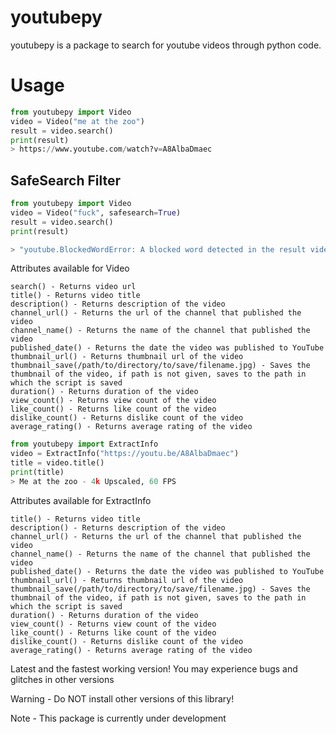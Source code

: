 # youtubepy
youtubepy is a package to search for youtube videos through python code.

# Usage
```python
from youtubepy import Video
video = Video("me at the zoo")
result = video.search()
print(result)
> https://www.youtube.com/watch?v=A8AlbaDmaec
```

## SafeSearch Filter
```python
from youtubepy import Video
video = Video("fuck", safesearch=True)
result = video.search()
print(result)

> "youtube.BlockedWordError: A blocked word detected in the result video! Don't use safesearch to ignore this error!"
```

Attributes available for Video
```
search() - Returns video url
title() - Returns video title
description() - Returns description of the video
channel_url() - Returns the url of the channel that published the video
channel_name() - Returns the name of the channel that published the video
published_date() - Returns the date the video was published to YouTube
thumbnail_url() - Returns thumbnail url of the video
thumbnail_save(/path/to/directory/to/save/filename.jpg) - Saves the thumbnail of the video, if path is not given, saves to the path in which the script is saved
duration() - Returns duration of the video
view_count() - Returns view count of the video
like_count() - Returns like count of the video
dislike_count() - Returns dislike count of the video
average_rating() - Returns average rating of the video
```

```python
from youtubepy import ExtractInfo
video = ExtractInfo("https://youtu.be/A8AlbaDmaec")
title = video.title()
print(title)
> Me at the zoo - 4k Upscaled, 60 FPS
```

Attributes available for ExtractInfo
```
title() - Returns video title
description() - Returns description of the video
channel_url() - Returns the url of the channel that published the video
channel_name() - Returns the name of the channel that published the video
published_date() - Returns the date the video was published to YouTube
thumbnail_url() - Returns thumbnail url of the video
thumbnail_save(/path/to/directory/to/save/filename.jpg) - Saves the thumbnail of the video, if path is not given, saves to the path in which the script is saved
duration() - Returns duration of the video
view_count() - Returns view count of the video
like_count() - Returns like count of the video
dislike_count() - Returns dislike count of the video
average_rating() - Returns average rating of the video
```

Latest and the fastest working version! You may experience bugs and glitches in other versions

Warning - Do NOT install other versions of this library!

Note - This package is currently under development